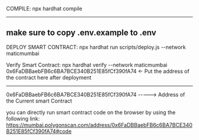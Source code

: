 COMPILE:
npx hardhat compile

---

## make sure to copy .env.example to .env

DEPLOY SMART CONTRACT:
npx hardhat run scripts/deploy.js --network maticmumbai

Verify Smart Contract:
npx hardhat verify --network maticmumbai 0x6FaDBBaebFB6c6BA7BCE340B251E85fCf390fA74 <- Put the address of the contract here after deployment

---

0x6FaDBBaebFB6c6BA7BCE340B251E85fCf390fA74 -----> Address of the Current smart Contract

you can directly run smart contract code on the browser by using the following link:
https://mumbai.polygonscan.com/address/0x6FaDBBaebFB6c6BA7BCE340B251E85fCf390fA74#code
